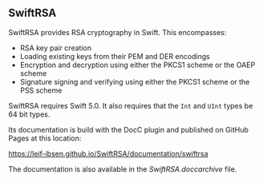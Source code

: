 ## SwiftRSA

SwiftRSA provides RSA cryptography in Swift. This encompasses:

* RSA key pair creation
* Loading existing keys from their PEM and DER encodings
* Encryption and decryption using either the PKCS1 scheme or the OAEP scheme
* Signature signing and verifying using either the PKCS1 scheme or the PSS scheme

SwiftRSA requires Swift 5.0. It also requires that the `Int` and `UInt` types be 64 bit types.

Its documentation is build with the DocC plugin and published on GitHub Pages at this location:

https://leif-ibsen.github.io/SwiftRSA/documentation/swiftrsa

The documentation is also available in the *SwiftRSA.doccarchive* file.
